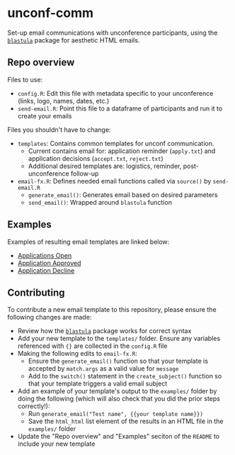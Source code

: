 # unconf-comm

Set-up email communications with unconference participants, using the [`blastula`](https://github.com/rich-iannone/blastula) package for aesthetic HTML emails.

## Repo overview

Files to use:

- `config.R`: Edit this file with metadata specific to your unconference (links, logo, names, dates, etc.)
- `send-email.R`: Point this file to a dataframe of participants and run it to create your emails

Files you shouldn't have to change:

- `templates`: Contains common templates for unconf communication. 
    + Current contains email for: application reminder (`apply.txt`) and application decisions (`accept.txt`, `reject.txt`)
    + Additional desired templates are: logistics, reminder, post-unconference follow-up
- `email-fx.R`: Defines needed email functions called via `source()` by `send-email.R`
    + `generate_email()`: Generates email based on desired parameters
    + `send_email()`: Wrapped around `blastula` function
    
## Examples

Examples of resulting email templates are linked below:

- [Applications Open](https://unconf-toolbox.github.io/unconf-comm/docs/apply-ex.html)
- [Application Approved](https://unconf-toolbox.github.io/unconf-comm/docs/accept-ex.html)
- [Application Decline](https://unconf-toolbox.github.io/unconf-comm/docs/decline-ex.html)

## Contributing

To contribute a new email template to this repository, please ensure the following changes are made:

- Review how the [`blastula`](https://github.com/rich-iannone/blastula) package works for correct syntax
- Add your new template to the `templates/` folder. Ensure any variables referenced with `{}` are collected in the `config.R` file
- Making the following edits to `email-fx.R`:
    + Ensure the `generate_email()` function so that your template is accepted by `match.args` as a valid value for `message`
    + Add to the `switch()` statement in the `create_subject()` function so that your template triggers a valid email subject
- Add an example of your template's output to the `examples/` folder by doing the following (which will also check that you did the prior steps correctly!):
    + Run `generate_email("Test name", {{your template name}})` 
    + Save the `html_html` list element of the results in an HTML file in the `examples/` folder
- Update the "Repo overview" and "Examples" seciton of the `README` to include your new template
